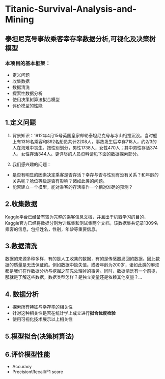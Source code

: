 # Titanic-Survival-Analysis-and-Mining
## 泰坦尼克号事故乘客幸存率数据分析,可视化及决策树模型

### 本项目的基本框架：
- 定义问题
- 收集数据
- 数据清洗
- 探索性数据分析
- 使用决策树算法拟合模型
- 评价模型的性能

## 1.定义问题
1. 背景知识：1912年4月15号英国皇家邮轮泰坦尼克号与冰山相撞沉没。当时船上有1316名乘客和892名船员共计2208人，事故发生后幸存718人，约2/3的人在海难中丧生。按性别划分，男性1738人，女性470人；其中男性存活374人，女性存活344人。更详尽的人员资料请见下面的数据探索部分。

2. 我们感兴趣的问题：
  - 是否有明显的因素决定乘客是否存活？幸存与否与性别有没有关系？和年龄的关系呢？舱位等级是否有影响？诸如此类的问题。
  - 能否建立一个模型，能对乘客的存活率作一个相对准确的预测？

## 2.收集数据
Kaggle平台已经备有较为完整的乘客信息文档，并且出于机器学习的目的，Kaggle官方已经将数据分割为训练集和测试集两个文档。该数据集共记录1309名乘客的信息，包括姓名，性别，年龄等重要信息。

## 3.数据清洗
数据的来源多种多样，有的是人工收集的数据，有的是传感器发回的数据。因此数据的质量是无法保证的。例如数据中缺失值，或者年龄为200岁，诸如此类的麻烦都是我们在作数据分析与挖掘之前先处理掉的事务。同时，数据清洗有一个前提，那就是了解这些数据，数据类型怎样？是独立变量还是依赖其他变量？...

## 4. 数据分析
- 探索所有特征与幸存率的相关性
- 针对这种相关性是否在统计学上成立进行**拟合优度检验**
- 使用可视化技术展示以上相关性

## 5.模型拟合(决策树算法)

## 6.评价模型性能
- Accuracy
- Precision\Recall\F1 score

